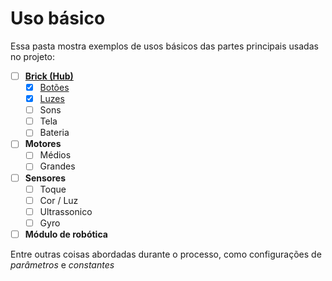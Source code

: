 # Uso básico
Essa pasta mostra exemplos de usos básicos das partes principais usadas no projeto:

- [ ] **[Brick (Hub)](/Uso_Basico/Brick/)**
    - [x] [Botões](/Uso_Basico/Brick/Botoes)
    - [x] [Luzes](/Uso_Basico/Brick/Luzes)
    - [ ] Sons
    - [ ] Tela
    - [ ] Bateria
- [ ] **Motores**
     - [ ] Médios
     - [ ] Grandes
- [ ] **Sensores**
    - [ ] Toque
    - [ ] Cor / Luz
    - [ ] Ultrassonico
    - [ ] Gyro
- [ ] **Módulo de robótica**

Entre outras coisas abordadas durante o processo, como configurações de *parâmetros* e *constantes*
